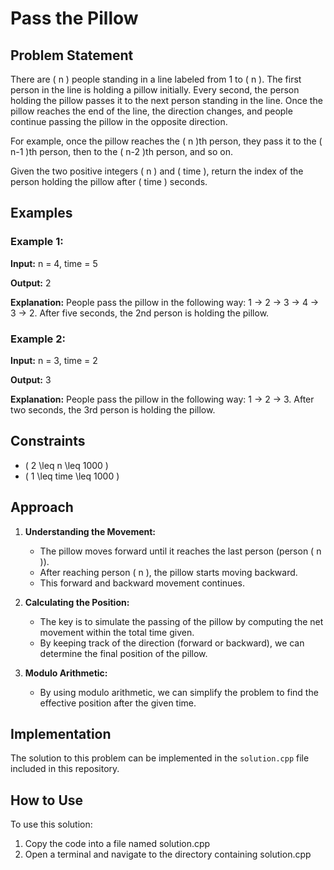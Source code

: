 # Pass the Pillow

## Problem Statement

There are \( n \) people standing in a line labeled from 1 to \( n \). The first person in the line is holding a pillow initially. Every second, the person holding the pillow passes it to the next person standing in the line. Once the pillow reaches the end of the line, the direction changes, and people continue passing the pillow in the opposite direction.

For example, once the pillow reaches the \( n \)th person, they pass it to the \( n-1 \)th person, then to the \( n-2 \)th person, and so on.

Given the two positive integers \( n \) and \( time \), return the index of the person holding the pillow after \( time \) seconds.

## Examples

### Example 1:
**Input:**
n = 4, time = 5

**Output:**
2

**Explanation:**
People pass the pillow in the following way: 1 -> 2 -> 3 -> 4 -> 3 -> 2.
After five seconds, the 2nd person is holding the pillow.


### Example 2:
**Input:**
n = 3, time = 2

**Output:**
3

**Explanation:**
People pass the pillow in the following way: 1 -> 2 -> 3.
After two seconds, the 3rd person is holding the pillow.


## Constraints
- \( 2 \leq n \leq 1000 \)
- \( 1 \leq time \leq 1000 \)

## Approach

1. **Understanding the Movement:**
   - The pillow moves forward until it reaches the last person (person \( n \)).
   - After reaching person \( n \), the pillow starts moving backward.
   - This forward and backward movement continues.

2. **Calculating the Position:**
   - The key is to simulate the passing of the pillow by computing the net movement within the total time given.
   - By keeping track of the direction (forward or backward), we can determine the final position of the pillow.

3. **Modulo Arithmetic:**
   - By using modulo arithmetic, we can simplify the problem to find the effective position after the given time.

## Implementation

The solution to this problem can be implemented in the `solution.cpp` file included in this repository.


## How to Use
To use this solution:

1. Copy the code into a file named solution.cpp
2. Open a terminal and navigate to the directory containing solution.cpp